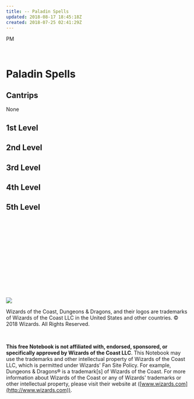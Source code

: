 ```yaml
---
title: -- Paladin Spells
updated: 2018-08-17 18:45:18Z
created: 2018-07-25 02:41:29Z
---
```


PM

 

# **Paladin Spells**

## Cantrips

None

## 1st Level

## 2nd Level

## 3rd Level

## 4th Level

## 5th Level

 

 

 

 

 

 

 

![](tmp\media\image1.png)

Wizards of the Coast, Dungeons & Dragons, and their logos are trademarks of Wizards of the Coast LLC in the United States and other countries. © 2018 Wizards. All Rights Reserved.

 

**This free Notebook is not affiliated with, endorsed, sponsored, or specifically approved by Wizards of the Coast LLC**. This Notebook may use the trademarks and other intellectual property of Wizards of the Coast LLC, which is permitted under Wizards' Fan Site Policy. For example, Dungeons & Dragons® is a trademark\[s\] of Wizards of the Coast. For more information about Wizards of the Coast or any of Wizards' trademarks or other intellectual property, please visit their website at ([www.wizards.com](http://www.wizards.com)).
